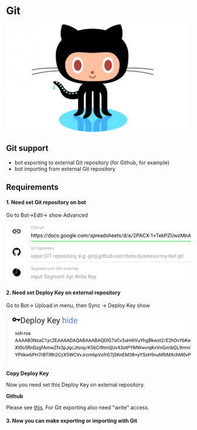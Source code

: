 # Git

![](../.gitbook/assets/image%20%2814%29.png)

## Git support

* bot exporting to external Git repository \(for Github, for example\)
* bot importing from external Git repository

## Requirements

#### 1. Need set Git repository on bot

Go to Bot-&gt;Edit-&gt; show Advanced 

![](../.gitbook/assets/image%20%286%29.png)

#### 2. Need set Deploy Key on external repository

Go to Bot-&gt; Upload in menu, then Sync -&gt; Deploy Key show

![](../.gitbook/assets/image%20%2827%29.png)

**Copy Deploy Key**

Now you need set this Deploy Key on external repository.

**Github**

Please see [this](https://developer.github.com/v3/guides/managing-deploy-keys/#deploy-keys). For Git exporting also need "write" access.

#### 3. Now you can make exporting or importing with Git

